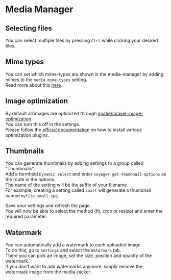 # Media Manager



## Selecting files

You can select multiple files by pressing `Ctrl` while clicking your desired files.

## Mime types

You can set which mime-types are shown in the media-manager by adding mimes to the `media.mime-types` setting.  
Read more about this [here](./bread/formfields/media-picker.md#mime-types).

## Image optimization

By default all images are optimized through [spatie/laravel-image-optimization](https://github.com/spatie/laravel-image-optimizer).  
You can turn this off in the settings.  
Please follow the [official documentation](https://github.com/spatie/image-optimizer#optimization-tools) on how to install various optimization plugins.

## Thumbnails

You can generate thumbnails by adding settings to a group called "Thumbnails".  
Add a formfield `Dynamic select` and enter `voyager.get-thumbnail-options` as the route in the options.  
The name of the setting will be the suffix of your filename.  
For example, creating a setting called `small` will generate a thumbnail named `myfile_small.jpg`.


Save your settings and refresh the page.  
You will now be able to select the method (fit, crop or resize) and enter the required parameter.

## Watermark

You can automatically add a watermark to each uploaded image.  
To do this, go to `Settings` and select the `Watermark` tab.  
There you can pick an image, set the size, position and opacity of the watermark.  
If you don't want to add watermarks anymore, simply remove the watermark image from the media-picker.